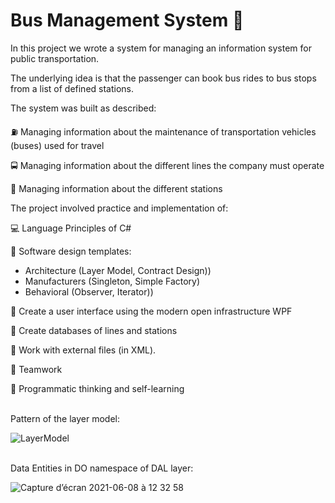 
# Bus Management System &#128652;

In this project we wrote a system for managing an information system for public transportation.

The underlying idea is that the passenger can book bus rides to bus stops from a list of defined stations.

The system was built as described:

&#9981; Managing information about the maintenance of transportation vehicles (buses) used for travel

&#128653; Managing information about the different lines the company must operate

&#128655; Managing information about the different stations


The project involved practice and implementation of:

&#128187; Language Principles of C#

:gem: Software design templates:

  - Architecture (Layer Model, Contract Design))
  - Manufacturers (Singleton, Simple Factory)
  - Behavioral (Observer, Iterator))
  
:art: Create a user interface using the modern open infrastructure WPF

:bookmark_tabs: Create databases of lines and stations

&#128194; Work with external files (in XML).

:busts_in_silhouette: Teamwork

:brain: Programmatic thinking and self-learning

<br />
Pattern of the layer model:

![LayerModel](https://user-images.githubusercontent.com/73399121/121160538-db7ad380-c854-11eb-8e1c-9da71e96f2d9.png)

<br />
Data Entities in DO namespace of DAL layer:

![Capture d’écran 2021-06-08 à 12 32 58](https://user-images.githubusercontent.com/73399121/121161694-eda94180-c855-11eb-93fa-85f17524fb9f.png)
